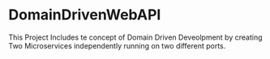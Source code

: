 # DomainDrivenWebAPI
This Project Includes te concept of Domain Driven Deveolpment by creating Two Microservices independently running on two different ports. 
